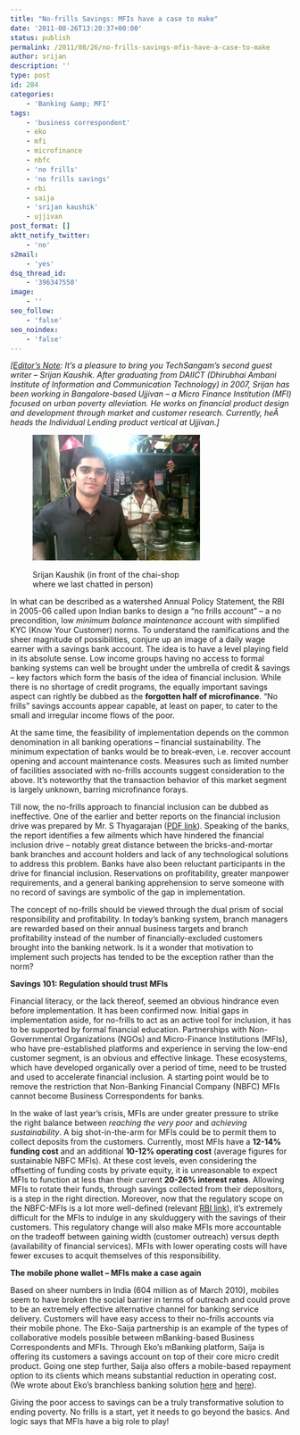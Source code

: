 ```yaml
---
title: "No-frills Savings: MFIs have a case to make"
date: '2011-08-26T13:20:37+00:00'
status: publish
permalink: /2011/08/26/no-frills-savings-mfis-have-a-case-to-make
author: srijan
description: ''
type: post
id: 284
categories:
    - 'Banking &amp; MFI'
tags:
    - 'business correspondent'
    - eko
    - mfi
    - microfinance
    - nbfc
    - 'no frills'
    - 'no frills savings'
    - rbi
    - saija
    - 'srijan kaushik'
    - ujjivan
post_format: []
aktt_notify_twitter:
    - 'no'
s2mail:
    - 'yes'
dsq_thread_id:
    - '396347550'
image:
    - ''
seo_follow:
    - 'false'
seo_noindex:
    - 'false'
---
```

*\[<span style="text-decoration: underline;">Editor’s Note</span>: It’s a pleasure to bring you TechSangam’s second guest writer – Srijan Kaushik. After graduating from DAIICT (Dhirubhai Ambani Institute of Information and Communication Technology) in 2007, Srijan has been working in *Bangalore-based* Ujjivan – a Micro Finance Institution (MFI) focused on urban poverty alleviation. He works on financial product design and development through market and customer research. Currently, heÂ heads the Individual Lending product vertical at Ujjivan.\]*

<figure aria-describedby="caption-attachment-289" class="wp-caption alignleft" id="attachment_289" style="width: 300px">

[![](../../../../uploads/2011/08/Srijan_Mugshot.jpg "Srijan_Mugshot")](../../../../uploads/2011/08/Srijan_Mugshot.jpg)<figcaption class="wp-caption-text" id="caption-attachment-289">Srijan Kaushik (in front of the chai-shop where we last chatted in person)</figcaption></figure>

In what can be described as a watershed Annual Policy Statement, the RBI in 2005-06 called upon Indian banks to design a “no frills account” – a no precondition, low *minimum balance maintenance* account with simplified KYC (Know Your Customer) norms. To understand the ramifications and the sheer magnitude of possibilities, conjure up an image of a daily wage earner with a savings bank account. The idea is to have a level playing field in its absolute sense. Low income groups having no access to formal banking systems can well be brought under the umbrella of credit &amp; savings – key factors which form the basis of the idea of financial inclusion. While there is no shortage of credit programs, the equally important savings aspect can rightly be dubbed as the **forgotten half of microfinance**. “No frills” savings accounts appear capable, at least on paper, to cater to the small and irregular income flows of the poor.

At the same time, the feasibility of implementation depends on the common denomination in all banking operations – financial sustainability. The minimum expectation of banks would be to break-even, i.e. recover account opening and account maintenance costs. Measures such as limited number of facilities associated with no-frills accounts suggest consideration to the above. It’s noteworthy that the transaction behavior of this market segment is largely unknown, barring microfinance forays.

Till now, the no-frills approach to financial inclusion can be dubbed as ineffective. One of the earlier and better reports on the financial inclusion drive was prepared by Mr. S Thyagarajan ([PDF link](http://ifmr.ac.in/cmf/news/Thyagarajan_No%20Frills_Cuddalore.pdf)). Speaking of the banks, the report identifies a few ailments which have hindered the financial inclusion drive – notably great distance between the bricks-and-mortar bank branches and account holders and lack of any technological solutions to address this problem. Banks have also been reluctant participants in the drive for financial inclusion. Reservations on profitability, greater manpower requirements, and a general banking apprehension to serve someone with no record of savings are symbolic of the gap in implementation.

The concept of no-frills should be viewed through the dual prism of social responsibility and profitability. In today’s banking system, branch managers are rewarded based on their annual business targets and branch profitability instead of the number of financially-excluded customers brought into the banking network. Is it a wonder that motivation to implement such projects has tended to be the exception rather than the norm?

**Savings 101: Regulation should trust MFIs**

Financial literacy, or the lack thereof, seemed an obvious hindrance even before implementation. It has been confirmed now. Initial gaps in implementation aside, for no-frills to act as an active tool for inclusion, it has to be supported by formal financial education. Partnerships with Non-Governmental Organizations (NGOs) and Micro-Finance Institutions (MFIs), who have pre-established platforms and experience in serving the low-end customer segment, is an obvious and effective linkage. These ecosystems, which have developed organically over a period of time, need to be trusted and used to accelerate financial inclusion. A starting point would be to remove the restriction that Non-Banking Financial Company (NBFC) MFIs cannot become Business Correspondents for banks.

In the wake of last year’s crisis, MFIs are under greater pressure to strike the right balance between *reaching the very poor* and *achieving sustainability*. A big shot-in-the-arm for MFIs could be to permit them to collect deposits from the customers. Currently, most MFIs have a **12-14% funding cost** and an additional **10-12% operating cost** (average figures for sustainable NBFC MFIs). At these cost levels, even considering the offsetting of funding costs by private equity, it is unreasonable to expect MFIs to function at less than their current **20-26% interest rates**. Allowing MFIs to rotate their funds, through savings collected from their depositors, is a step in the right direction. Moreover, now that the regulatory scope on the NBFC-MFIs is a lot more well-defined (relevant [RBI link](http://www.rbi.org.in/scripts/BS_CircularIndexDisplay.aspx?Id=6381)), it’s extremely difficult for the MFIs to indulge in any skulduggery with the savings of their customers. <del></del>This regulatory change will also make MFIs more accountable on the tradeoff between gaining width (customer outreach) versus depth (availability of financial services). MFIs with lower operating costs will have fewer excuses to acquit themselves of this responsibility.

**The mobile phone wallet – MFIs make a case again**

Based on sheer numbers in India (604 million as of March 2010), mobiles seem to have broken the social barrier in terms of outreach and could prove to be an extremely effective alternative channel for banking service delivery. Customers will have easy access to their no-frills accounts via their mobile phone. The Eko-Saija partnership is an example of the types of collaborative models possible between mBanking-based Business Correspondents and MFIs. Through Eko’s mBanking platform, Saija is offering its customers a savings account on top of their core micro credit product. Going one step further, Saija also offers a mobile-based repayment option to its clients which means substantial reduction in operating cost. (We wrote about Eko’s branchless banking solution [here](http://www.techsangam.com/2011/05/01/khata-kholo-har-darwaza-kholo-ekos-branchless-banking-part-1/) and [here](http://www.techsangam.com/2011/07/13/eko-race-to-profitability-received-a-few-booster-shots/)).

Giving the poor access to savings can be a truly transformative solution to ending poverty. No frills is a start, yet it needs to go beyond the basics. And logic says that MFIs have a big role to play!